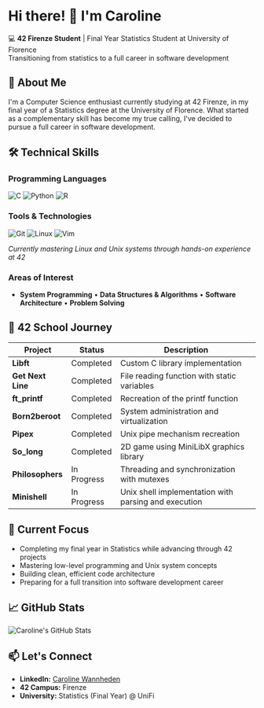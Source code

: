 # Hi there! 👋 I'm Caroline

💻 **42 Firenze Student** | Final Year Statistics Student at University of Florence  
Transitioning from statistics to a full career in software development

## 🎯 About Me

I'm a Computer Science enthusiast currently studying at 42 Firenze, in my final year of a Statistics degree at the University of Florence. What started as a complementary skill has become my true calling, I've decided to pursue a full career in software development.

## 🛠️ Technical Skills

### Programming Languages
![C](https://img.shields.io/badge/C-00599C?style=for-the-badge&logo=c&logoColor=white)
![Python](https://img.shields.io/badge/Python-3776AB?style=for-the-badge&logo=python&logoColor=white)
![R](https://img.shields.io/badge/R-276DC3?style=for-the-badge&logo=r&logoColor=white)

### Tools & Technologies
![Git](https://img.shields.io/badge/Git-F05032?style=for-the-badge&logo=git&logoColor=white)
![Linux](https://img.shields.io/badge/Linux-FCC624?style=for-the-badge&logo=linux&logoColor=black)
![Vim](https://img.shields.io/badge/VIM-019733?style=for-the-badge&logo=vim&logoColor=white)

*Currently mastering Linux and Unix systems through hands-on experience at 42*

### Areas of Interest
- **System Programming** • **Data Structures & Algorithms** • **Software Architecture** • **Problem Solving**

## 🏫 42 School Journey

| Project | Status | Description |
|---------|---------|-------------|
| **Libft** | Completed | Custom C library implementation |
| **Get Next Line** | Completed | File reading function with static variables |
| **ft_printf** | Completed | Recreation of the printf function |
| **Born2beroot** | Completed | System administration and virtualization |
| **Pipex** | Completed | Unix pipe mechanism recreation |
| **So_long** | Completed | 2D game using MiniLibX graphics library |
| **Philosophers** | In Progress | Threading and synchronization with mutexes |
| **Minishell** | In Progress | Unix shell implementation with parsing and execution |

## 🚀 Current Focus

- Completing my final year in Statistics while advancing through 42 projects
- Mastering low-level programming and Unix system concepts  
- Building clean, efficient code architecture
- Preparing for a full transition into software development career

## 📈 GitHub Stats

![Caroline's GitHub Stats](https://github-readme-stats.vercel.app/api?username=carowann&show_icons=true&theme=radical)

## 📫 Let's Connect

- **LinkedIn:** [Caroline Wannheden](https://www.linkedin.com/in/caroline-wannheden)
- **42 Campus:** Firenze
- **University:** Statistics (Final Year) @ UniFi
